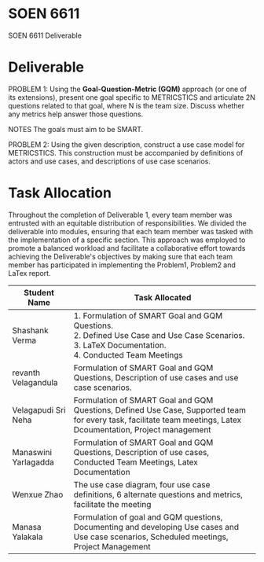 # SOEN 6611
SOEN 6611 Deliverable

# Deliverable

PROBLEM 1: Using the **Goal-Question-Metric (GQM)** approach (or one of its extensions), present one goal specific to METRICSTICS and articulate 2N questions related to that goal, where N is the team size. Discuss whether any metrics help answer those questions. 

NOTES The goals must aim to be SMART. 

PROBLEM 2: Using the given description, construct a use case model for METRICSTICS. This construction must be accompanied by definitions of actors and use cases, and descriptions of use case scenarios.

# Task Allocation

Throughout the completion of Deliverable 1, every team member was entrusted with an equitable distribution of responsibilities. We divided the deliverable into modules, ensuring that each team member was tasked with the implementation of a specific section. This approach was employed to promote a balanced workload and facilitate a collaborative effort towards achieving the Deliverable's objectives by making sure that each team member has participated in implementing the Problem1, Problem2 and LaTex report.

| Student Name  | Task Allocated |
| -------- | -------- |
| Shashank Verma   | 1. Formulation of SMART Goal and GQM Questions.<br>2. Defined Use Case and Use Case Scenarios.<br>3. LaTeX Documentation.<br>4. Conducted Team Meetings|
| revanth Velagandula   | Formulation of SMART Goal and GQM Questions, Description of use cases and use case scenarios.   |
| Velagapudi Sri Neha   |Formulation of SMART Goal and GQM Questions, Defined Use Case, Supported team for every task, facilitate team meetings, Latex Dcoumentation, Project management   |
|Manaswini Yarlagadda | Formulation of SMART Goal and GQM Questions, Description of use cases, Conducted Team Meetings, Latex Documentation|
| Wenxue Zhao| The use case diagram, four use case definitions, 6 alternate questions and metrics, facilitate the meeting|
|  Manasa Yalakala| Formulation of goal and GQM questions, Documenting and developing Use cases and Use case scenarios, Scheduled meetings, Project Management|



